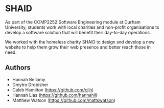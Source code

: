 # SHAID

As part of the COMP2252 Software Engineering module at Durham University, students work with local charities and non-profit organisations to develop a software solution that will benefit their day-to-day operations.

We worked with the homeless charity SHAID to design and develop a new website to help them grow their web presence and better reach those in need.

## Authors

- Hannah Bellamy
- Dmytro Drobisher
- Caleb Hamilton (https://github.com/cjlh)
- Hannah Lias (https://github.com/hannahll)
- Matthew Watson (https://github.com/mattswatson)
